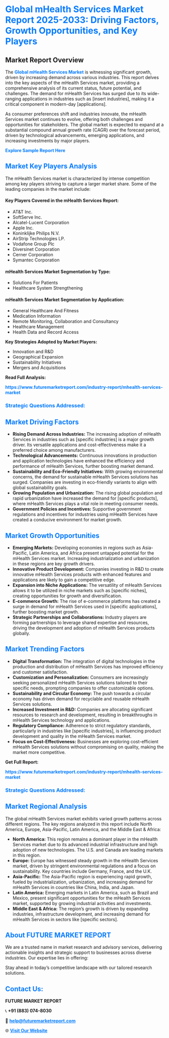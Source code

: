 <h1 style="color: #007BFF;">Global mHealth Services Market Report 2025-2033: Driving Factors, Growth Opportunities, and Key Players</h1>

<section id="overview">
<h2>Market Report Overview</h2>
<p>The <a href="https://www.futuremarketreport.com/industry-report/mhealth-services-market" style="color: #007BFF; text-decoration: none;"><strong>Global mHealth Services Market</strong></a> is witnessing significant growth, driven by increasing demand across various industries. This report delves into the key aspects of the mHealth Services market, providing a comprehensive analysis of its current status, future potential, and challenges. The demand for mHealth Services has surged due to its wide-ranging applications in industries such as [insert industries], making it a critical component in modern-day [applications].</p>
<p>As consumer preferences shift and industries innovate, the mHealth Services market continues to evolve, offering both challenges and opportunities for stakeholders. The global market is expected to expand at a substantial compound annual growth rate (CAGR) over the forecast period, driven by technological advancements, emerging applications, and increasing investments by major players.</p>
</section>

<section id="overview">
<p><a href="https://www.futuremarketreport.com/request-sample/reportId=77114" style="color: #007BFF; text-decoration: none;"><strong>Explore Sample Report Here</strong></a></p>
</section>

<section id="key-players">
<h2 style="color: #007BFF;">Market Key Players Analysis</h2>
<p>The mHealth Services market is characterized by intense competition among key players striving to capture a larger market share. Some of the leading companies in the market include:</p>
<h4>Key Players Covered in the mHealth Services Report:</h4>
<ul><li>AT&amp;T Inc.</li><li>SoftServe Inc.</li><li>Alcatel-Lucent Corporation</li><li>Apple Inc.</li><li>Koninklijke Philips N.V.</li><li>AirStrip Technologies LP.</li><li>Vodafone Group Plc</li><li>Diversinet Corporation</li><li>Cerner Corporation</li><li>Symantec Corporation</li></ul>
<h4>mHealth Services Market Segmentation by Type:</h4>
<ul><li>Solutions For Patients</li><li>Healthcare System Strengthening</li></ul>

<h4>mHealth Services Market Segmentation by Application:</h4>
<ul><li>General Healthcare And Fitness</li><li>Medication Information</li><li>Remote Monitoring, Collaboration and Consultancy</li><li>Healthcare Management</li><li>Health Data and Record Access</li></ul>
<p><strong>Key Strategies Adopted by Market Players:</strong></p>
<ul>
<li>Innovation and R&D</li>
<li>Geographical Expansion</li>
<li>Sustainability Initiatives</li>
<li>Mergers and Acquisitions</li>
</ul>
</section>

<section>
<p><strong>Read Full Analysis: </strong></p><a href="https://www.futuremarketreport.com/industry-report/mhealth-services-market" style="color: #007BFF; text-decoration: none;"><strong>https://www.futuremarketreport.com/industry-report/mhealth-services-market</strong></a>
<h3 style="color: #007BFF;">Strategic Questions Addressed:</h3>
</section>

<section id="driving-factors">
<h2 style="color: #007BFF;">Market Driving Factors</h2>
<ul>
<li><strong>Rising Demand Across Industries:</strong> The increasing adoption of mHealth Services in industries such as [specific industries] is a major growth driver. Its versatile applications and cost-effectiveness make it a preferred choice among manufacturers.</li>
<li><strong>Technological Advancements:</strong> Continuous innovations in production and application technologies have enhanced the efficiency and performance of mHealth Services, further boosting market demand.</li>
<li><strong>Sustainability and Eco-Friendly Initiatives:</strong> With growing environmental concerns, the demand for sustainable mHealth Services solutions has surged. Companies are investing in eco-friendly variants to align with global sustainability goals.</li>
<li><strong>Growing Population and Urbanization:</strong> The rising global population and rapid urbanization have increased the demand for [specific products], where mHealth Services plays a vital role in meeting consumer needs.</li>
<li><strong>Government Policies and Incentives:</strong> Supportive government regulations and incentives for industries using mHealth Services have created a conducive environment for market growth.</li>
</ul>
</section>

<section id="growth-opportunities">
<h2 style="color: #007BFF;">Market Growth Opportunities</h2>
<ul>
<li><strong>Emerging Markets:</strong> Developing economies in regions such as Asia-Pacific, Latin America, and Africa present untapped potential for the mHealth Services market. Increasing industrialization and urbanization in these regions are key growth drivers.</li>
<li><strong>Innovative Product Development:</strong> Companies investing in R&D to create innovative mHealth Services products with enhanced features and applications are likely to gain a competitive edge.</li>
<li><strong>Expansion into Niche Applications:</strong> The versatility of mHealth Services allows it to be utilized in niche markets such as [specific niches], creating opportunities for growth and diversification.</li>
<li><strong>E-commerce Growth:</strong> The rise of e-commerce platforms has created a surge in demand for mHealth Services used in [specific applications], further boosting market growth.</li>
<li><strong>Strategic Partnerships and Collaborations:</strong> Industry players are forming partnerships to leverage shared expertise and resources, driving the development and adoption of mHealth Services products globally.</li>
</ul>
</section>

<section id="trending-factors">
<h2 style="color: #007BFF;">Market Trending Factors</h2>
<ul>
<li><strong>Digital Transformation:</strong> The integration of digital technologies in the production and distribution of mHealth Services has improved efficiency and customer satisfaction.</li>
<li><strong>Customization and Personalization:</strong> Consumers are increasingly seeking personalized mHealth Services solutions tailored to their specific needs, prompting companies to offer customizable options.</li>
<li><strong>Sustainability and Circular Economy:</strong> The push towards a circular economy has driven demand for recyclable and reusable mHealth Services solutions.</li>
<li><strong>Increased Investment in R&D:</strong> Companies are allocating significant resources to research and development, resulting in breakthroughs in mHealth Services technology and applications.</li>
<li><strong>Regulatory Compliance:</strong> Adherence to strict regulatory standards, particularly in industries like [specific industries], is influencing product development and quality in the mHealth Services market.</li>
<li><strong>Focus on Cost-Effectiveness:</strong> Businesses are exploring cost-efficient mHealth Services solutions without compromising on quality, making the market more competitive.</li>
</ul>
</section>

<section>
<p><strong>Get Full Report: </strong></p><a href="https://www.futuremarketreport.com/industry-report/mhealth-services-market" style="color: #007BFF; text-decoration: none;"><strong>https://www.futuremarketreport.com/industry-report/mhealth-services-market</strong></a>
<h3 style="color: #007BFF;">Strategic Questions Addressed:</h3>
</section>


<section id="regional-analysis">
<h2 style="color: #007BFF;">Market Regional Analysis</h2>
<p>The global mHealth Services market exhibits varied growth patterns across different regions. The key regions analyzed in this report include North America, Europe, Asia-Pacific, Latin America, and the Middle East & Africa:</p>
<ul>
<li><strong>North America:</strong> This region remains a dominant player in the mHealth Services market due to its advanced industrial infrastructure and high adoption of new technologies. The U.S. and Canada are leading markets in this region.</li>
<li><strong>Europe:</strong> Europe has witnessed steady growth in the mHealth Services market, driven by stringent environmental regulations and a focus on sustainability. Key countries include Germany, France, and the U.K.</li>
<li><strong>Asia-Pacific:</strong> The Asia-Pacific region is experiencing rapid growth, fueled by industrialization, urbanization, and increasing demand for mHealth Services in countries like China, India, and Japan.</li>
<li><strong>Latin America:</strong> Emerging markets in Latin America, such as Brazil and Mexico, present significant opportunities for the mHealth Services market, supported by growing industrial activities and investments.</li>
<li><strong>Middle East & Africa:</strong> The region’s growth is driven by expanding industries, infrastructure development, and increasing demand for mHealth Services in sectors like [specific sectors].</li>
</ul>
</section>

<footer>
<h2 style="color: #007BFF;">About FUTURE MARKET REPORT</h2>
<p>We are a trusted name in market research and advisory services, delivering actionable insights and strategic support to businesses across diverse industries. Our expertise lies in offering:</p>

<p>Stay ahead in today’s competitive landscape with our tailored research solutions.</p>

<h2 style="color: #007BFF;">Contact Us:</h2>
<p><strong>FUTURE MARKET REPORT</strong></p>
<p>📞 <strong>+91 (883) 074-8030</strong></p>
<p>📧 <strong><a href="mailto:help@futuremarketreport.com" style="color: #007BFF;">help@futuremarketreport.com</a></strong></p>
<p>🌐 <strong><a href="https://www.futuremarketreport.com/" style="color: #007BFF;">Visit Our Website</a></strong></p>
</footer>